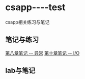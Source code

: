 # csapp----test
csapp相关练习与笔记
## 笔记与练习
[第八章笔记 -- 异常](/chapter-8/Readme.md)
[第十章笔记 -- I/O](/chapter-9/READEM.md)
## lab与笔记

